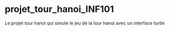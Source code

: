 # projet_tour_hanoi_INF101
Le projet tour hanoi qui simule le jeu de la tour hanoi avec un interface turtle
